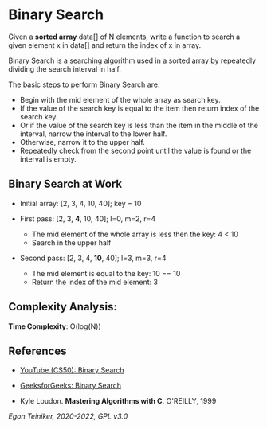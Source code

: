 # Binary Search

Given a **sorted array** data[] of N elements, write a function to search a given element x in data[] and return the index of x in array.

Binary Search is a searching algorithm used in a sorted array by repeatedly dividing the search interval in half. 

The basic steps to perform Binary Search are:
* Begin with the mid element of the whole array as search key.
* If the value of the search key is equal to the item then return index of the search key.
* Or if the value of the search key is less than the item in the middle of the interval, narrow the interval to the lower half.
* Otherwise, narrow it to the upper half.
* Repeatedly check from the second point until the value is found or the interval is empty.


## Binary Search at Work

* Initial array: [2, 3, 4, 10, 40]; key = 10

* First pass: [2, 3, **4**, 10, 40]; l=0, m=2, r=4  
    * The mid element of the whole array is less then the key: 4 < 10
    * Search in the upper half

* Second pass: [2, 3, 4, **10**, 40]; l=3, m=3, r=4
    * The mid element is equal to the key: 10 == 10
    * Return the index of the mid element: 3


## Complexity Analysis:

**Time Complexity**: O(log(N))



## References
* [YouTube (CS50): Binary Search](https://youtu.be/T98PIp4omUA)

* [GeeksforGeeks: Binary Search](https://www.geeksforgeeks.org/binary-search/)

* Kyle Loudon. **Mastering Algorithms with C**. O'REILLY, 1999
 
*Egon Teiniker, 2020-2022, GPL v3.0* 